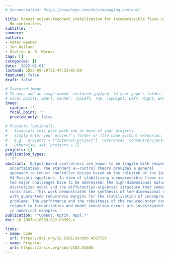 ```yaml
---
# Documentation: https://wowchemy.com/docs/managing-content/

title: Robust output-feedback stabilization for incompressible flows using low-dimensional
  H∞-controllers
subtitle: ''
summary: ''
authors:
- Peter Benner
- Jan Heiland
- Steffen W. R. Werner
tags: []
categories: []
date: '2022-01-01'
lastmod: 2022-09-10T21:47:52+02:00
featured: false
draft: false

# Featured image
# To use, add an image named `featured.jpg/png` to your page's folder.
# Focal points: Smart, Center, TopLeft, Top, TopRight, Left, Right, BottomLeft, Bottom, BottomRight.
image:
  caption: ''
  focal_point: ''
  preview_only: false

# Projects (optional).
#   Associate this post with one or more of your projects.
#   Simply enter your project's folder or file name without extension.
#   E.g. `projects = ["internal-project"]` references `content/project/deep-learning/index.md`.
#   Otherwise, set `projects = []`.
projects: []
publication_types:
- '2'
abstract: 'Output-based controllers are known to be fragile with respect to model
  uncertainties. The standard H∞-control theory provides a general
  approach to robust controller design based on the solution of the $$mathcal H_ınfty
  $$-Riccati equations. In view of stabilizing incompressible flows in simulations,
  two major challenges have to be addressed: the high-dimensional nature of the spatially
  discretized model and the differential-algebraic structure that comes with the incompressibility
  constraint. This work demonstrates the synthesis of low-dimensional robust controllers
  with guaranteed robustness margins for the stabilization of incompressible flow
  problems. The performance and the robustness of the reduced-order controller with
  respect to linearization and model reduction errors are investigated and illustrated
  in numerical examples.'
publication: '*Comput. Optim. Appl.*'
doi: 10.1007/s10589-022-00359-x

links:
- name: Code
  url: https://doi.org/10.5281/zenodo.4507759
- name: Preprint
  url: https://arxiv.org/abs/2103.01608
---
```

